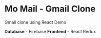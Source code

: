# Mo Mail - Gmail Clone

Gmail clone using React Demo

**Database** - Firebase
**Frontend** - React Redux
